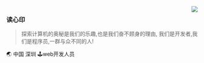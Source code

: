 <img align="right" src="https://github-readme-stats.vercel.app/api?username=aa24615&show_icons=true&icon_color=805AD5&text_color=718096&bg_color=ffffff&hide_title=true" />

### 读心印

> 探索计算机的奥秘是我们的乐趣,也是我们奋不顾身的理由, 我们是开发者,我们是程序员,一群与众不同的人!

🌏 中国 深圳 🕹web开发人员
